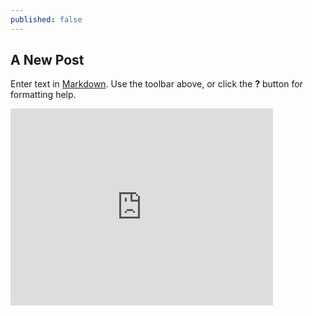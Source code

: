 ```yaml
---
published: false
---
```

## A New Post

Enter text in [Markdown](http://daringfireball.net/projects/markdown/). Use the toolbar above, or click the **?** button for formatting help.

<iframe width="420" height="315" src="https://youtu.be/FCvQsqSCWjA?t=5782" frameborder="0" allowfullscreen></iframe>

